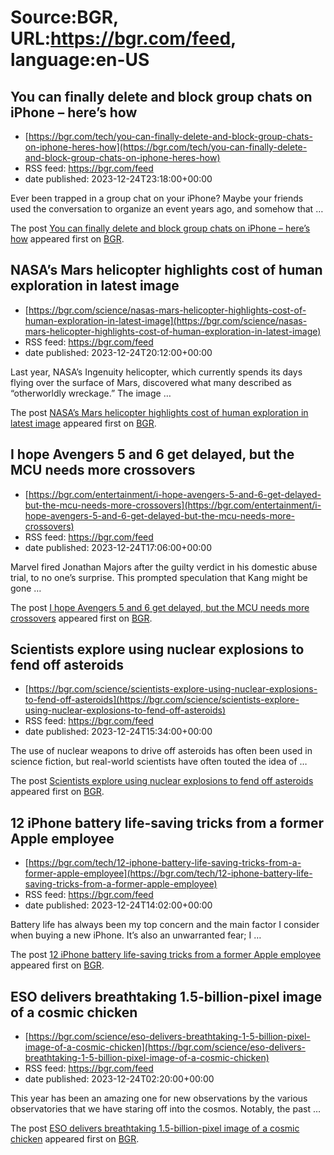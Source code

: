 # Source:BGR, URL:https://bgr.com/feed, language:en-US

## You can finally delete and block group chats on iPhone – here’s how
 - [https://bgr.com/tech/you-can-finally-delete-and-block-group-chats-on-iphone-heres-how](https://bgr.com/tech/you-can-finally-delete-and-block-group-chats-on-iphone-heres-how)
 - RSS feed: https://bgr.com/feed
 - date published: 2023-12-24T23:18:00+00:00

<p>Ever been trapped in a group chat on your iPhone? Maybe your friends used the conversation to organize an event years ago, and somehow that &#8230;</p>
<p>The post <a href="https://bgr.com/tech/you-can-finally-delete-and-block-group-chats-on-iphone-heres-how/">You can finally delete and block group chats on iPhone &#8211; here&#8217;s how</a> appeared first on <a href="https://bgr.com">BGR</a>.</p>

## NASA’s Mars helicopter highlights cost of human exploration in latest image
 - [https://bgr.com/science/nasas-mars-helicopter-highlights-cost-of-human-exploration-in-latest-image](https://bgr.com/science/nasas-mars-helicopter-highlights-cost-of-human-exploration-in-latest-image)
 - RSS feed: https://bgr.com/feed
 - date published: 2023-12-24T20:12:00+00:00

<p>Last year, NASA&#8217;s Ingenuity helicopter, which currently spends its days flying over the surface of Mars, discovered what many described as &#8220;otherworldly wreckage.&#8221; The image &#8230;</p>
<p>The post <a href="https://bgr.com/science/nasas-mars-helicopter-highlights-cost-of-human-exploration-in-latest-image/">NASA&#8217;s Mars helicopter highlights cost of human exploration in latest image</a> appeared first on <a href="https://bgr.com">BGR</a>.</p>

## I hope Avengers 5 and 6 get delayed, but the MCU needs more crossovers
 - [https://bgr.com/entertainment/i-hope-avengers-5-and-6-get-delayed-but-the-mcu-needs-more-crossovers](https://bgr.com/entertainment/i-hope-avengers-5-and-6-get-delayed-but-the-mcu-needs-more-crossovers)
 - RSS feed: https://bgr.com/feed
 - date published: 2023-12-24T17:06:00+00:00

<p>Marvel fired Jonathan Majors after the guilty verdict in his domestic abuse trial, to no one&#8217;s surprise. This prompted speculation that Kang might be gone &#8230;</p>
<p>The post <a href="https://bgr.com/entertainment/i-hope-avengers-5-and-6-get-delayed-but-the-mcu-needs-more-crossovers/">I hope Avengers 5 and 6 get delayed, but the MCU needs more crossovers</a> appeared first on <a href="https://bgr.com">BGR</a>.</p>

## Scientists explore using nuclear explosions to fend off asteroids
 - [https://bgr.com/science/scientists-explore-using-nuclear-explosions-to-fend-off-asteroids](https://bgr.com/science/scientists-explore-using-nuclear-explosions-to-fend-off-asteroids)
 - RSS feed: https://bgr.com/feed
 - date published: 2023-12-24T15:34:00+00:00

<p>The use of nuclear weapons to drive off asteroids has often been used in science fiction, but real-world scientists have often touted the idea of &#8230;</p>
<p>The post <a href="https://bgr.com/science/scientists-explore-using-nuclear-explosions-to-fend-off-asteroids/">Scientists explore using nuclear explosions to fend off asteroids</a> appeared first on <a href="https://bgr.com">BGR</a>.</p>

## 12 iPhone battery life-saving tricks from a former Apple employee
 - [https://bgr.com/tech/12-iphone-battery-life-saving-tricks-from-a-former-apple-employee](https://bgr.com/tech/12-iphone-battery-life-saving-tricks-from-a-former-apple-employee)
 - RSS feed: https://bgr.com/feed
 - date published: 2023-12-24T14:02:00+00:00

<p>Battery life has always been my top concern and the main factor I consider when buying a new iPhone. It&#8217;s also an unwarranted fear; I &#8230;</p>
<p>The post <a href="https://bgr.com/tech/12-iphone-battery-life-saving-tricks-from-a-former-apple-employee/">12 iPhone battery life-saving tricks from a former Apple employee</a> appeared first on <a href="https://bgr.com">BGR</a>.</p>

## ESO delivers breathtaking 1.5-billion-pixel image of a cosmic chicken
 - [https://bgr.com/science/eso-delivers-breathtaking-1-5-billion-pixel-image-of-a-cosmic-chicken](https://bgr.com/science/eso-delivers-breathtaking-1-5-billion-pixel-image-of-a-cosmic-chicken)
 - RSS feed: https://bgr.com/feed
 - date published: 2023-12-24T02:20:00+00:00

<p>This year has been an amazing one for new observations by the various observatories that we have staring off into the cosmos. Notably, the past &#8230;</p>
<p>The post <a href="https://bgr.com/science/eso-delivers-breathtaking-1-5-billion-pixel-image-of-a-cosmic-chicken/">ESO delivers breathtaking 1.5-billion-pixel image of a cosmic chicken</a> appeared first on <a href="https://bgr.com">BGR</a>.</p>

